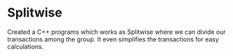 # Splitwise
Created a C++ programs which works as Splitwise where we can divide our transactions among the group.
It even simplifies the transactions for easy calculations.

